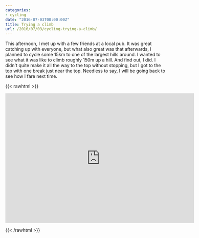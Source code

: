 ```yaml
---
categories:
- cycling
date: "2016-07-03T00:00:00Z"
title: Trying a climb
url: /2016/07/03/cycling-trying-a-climb/
---
```


This afternoon, I met up with a few friends at a local pub. It was great catching up with everyone, but what also great was that afterwards, I planned to cycle some 15km to one of the largest hills around. I wanted to see what it was like to climb roughly 150m up a hill. And find out, I did. I didn't quite make it all the way to the top without stopping, but I got to the top with one break just near the top. Needless to say, I will be going back to see how I fare next time. 


{{< rawhtml >}}
<iframe height='405' width='590' frameborder='0' allowtransparency='true' scrolling='no' src='https://www.strava.com/activities/628796618/embed/cf7f7a8ff082a2cbf3b865585ce228704a6bbd67'></iframe>

{{< /rawhtml >}}